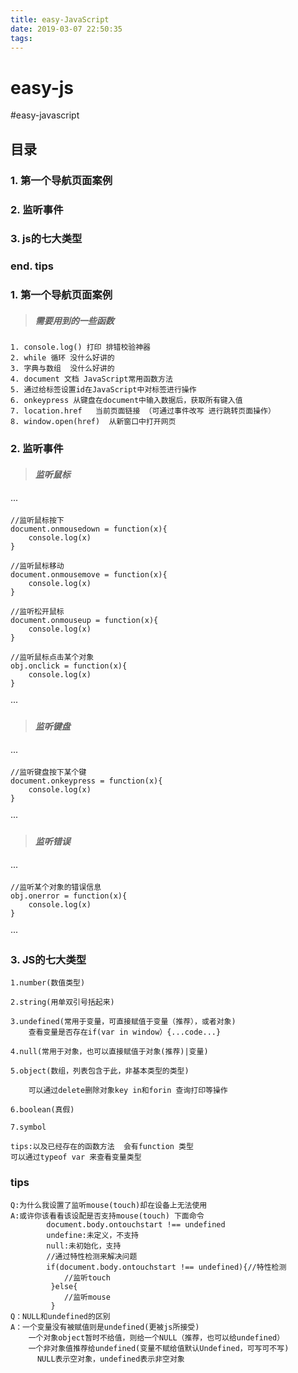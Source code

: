 ```yaml
---
title: easy-JavaScript
date: 2019-03-07 22:50:35
tags:
---
```



# easy-js
#easy-javascript

> ##### <script>code</script>

## 目录

### 1. 第一个导航页面案例
### 2. 监听事件
### 3. js的七大类型
### end. tips








### 1. 第一个导航页面案例
> ##### 需要用到的一些函数
    1. console.log() 打印 排错校验神器
    2. while 循环 没什么好讲的
    3. 字典与数组  没什么好讲的
    4. document 文档 JavaScript常用函数方法
    5. 通过给标签设置id在JavaScript中对标签进行操作
    6. onkeypress 从键盘在document中输入数据后，获取所有键入值
    7. location.href   当前页面链接 （可通过事件改写 进行跳转页面操作）
    8. window.open(href)  从新窗口中打开网页
    
### 2. 监听事件

> #####  监听鼠标
···

    //监听鼠标按下
    document.onmousedown = function(x){
        console.log(x)
    }
    
    //监听鼠标移动
    document.onmousemove = function(x){
        console.log(x)
    }
    
    //监听松开鼠标
    document.onmouseup = function(x){
        console.log(x)
    }
    
    //监听鼠标点击某个对象
    obj.onclick = function(x){
        console.log(x)
    }
    
···
> #####  监听键盘
···

    //监听键盘按下某个键
    document.onkeypress = function(x){
        console.log(x)
    }
    
···

> #####  监听错误
···

    //监听某个对象的错误信息
    obj.onerror = function(x){
        console.log(x)
    }

    
···

### 3. JS的七大类型
    1.number(数值类型)
    
    2.string(用单双引号括起来)
    
    3.undefined(常用于变量，可直接赋值于变量（推荐），或者对象)
        查看变量是否存在if(var in window）{...code...}
        
    4.null(常用于对象，也可以直接赋值于对象(推荐)|变量)
    
    5.object(数组，列表包含于此，非基本类型的类型)
    
        可以通过delete删除对象key in和forin 查询打印等操作
        
    6.boolean(真假)
    
    7.symbol
    
    tips:以及已经存在的函数方法  会有function 类型
    可以通过typeof var 来查看变量类型

### tips
```
Q:为什么我设置了监听mouse(touch)却在设备上无法使用
A:或许你该看看该设配是否支持mouse(touch) 下面命令
        document.body.ontouchstart !== undefined
        undefine:未定义，不支持
        null:未初始化，支持
        //通过特性检测来解决问题
        if(document.body.ontouchstart !== undefined){//特性检测
            //监听touch
         }else{
            //监听mouse
         }
Q：NULL和undefined的区别
A：一个变量没有被赋值则是undefined(更被js所接受)
    一个对象object暂时不给值，则给一个NULL（推荐，也可以给undefined）
    一个非对象值推荐给undefined(变量不赋给值默认Undefined，可写可不写)
      NULL表示空对象，undefined表示非空对象
```